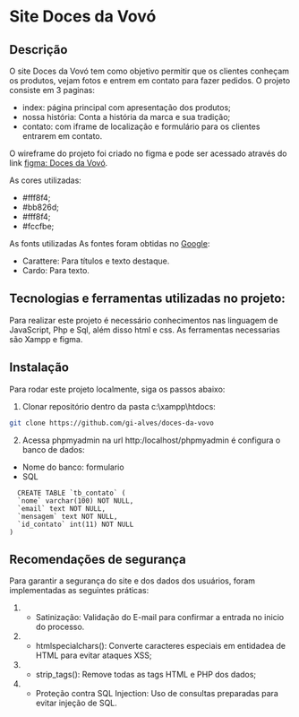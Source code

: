 # **Site Doces da Vovó**
## Descrição
O site Doces da Vovó tem como objetivo permitir que os clientes conheçam os produtos, vejam fotos e entrem em contato para fazer pedidos. O projeto consiste em 3 paginas: 
- index: página principal com apresentação dos produtos;
- nossa história: Conta a história da marca e sua tradição;
- contato: com iframe de localização e formulário para os clientes entrarem em contato.

O wireframe do projeto foi criado no figma e pode ser acessado através do link [figma: Doces da Vovó](https://www.figma.com/design/PCEw7zcyWOh1kaEDE44g9w/doces-da-vovo?m=auto&t=rd9ehFDVxSyD43xI-6). 

As cores utilizadas: 
- #fff8f4;
- #bb826d;
- #fff8f4;
- #fccfbe;

As fonts utilizadas
As fontes foram obtidas no [Google](https://www.bing.com/ck/a?!&&p=355f126c3574215cae20b9d21460f67c5fa6fe47af7e02d63d06cfaef7110c44JmltdHM9MTc0MjE2OTYwMA&ptn=3&ver=2&hsh=4&fclid=1e41393c-85c0-67c9-3553-2c9b84ec66b9&psq=google+fonts&u=a1aHR0cHM6Ly9mb250cy5nb29nbGUuY29tLw&ntb=1):
- Carattere: Para títulos e texto destaque.
- Cardo: Para texto. 

## Tecnologias e ferramentas utilizadas no projeto:
Para realizar este projeto é necessário conhecimentos nas linguagem de JavaScript, Php e Sql, além disso html e css. As ferramentas necessarias são Xampp e figma.

## Instalação
Para rodar este projeto localmente, siga os passos abaixo:

1. Clonar repositório dentro da pasta c:\xampp\htdocs\:
```bash
git clone https://github.com/gi-alves/doces-da-vovo
```
2. Acessa phpmyadmin na url http:/localhost/phpmyadmin é configura o banco de dados:
- Nome do banco: formulario
- SQL
```sql:
  CREATE TABLE `tb_contato` (
  `nome` varchar(100) NOT NULL,
  `email` text NOT NULL,
  `mensagem` text NOT NULL,
  `id_contato` int(11) NOT NULL
)
  ```

## Recomendações de segurança

Para garantir a segurança do site e dos dados dos usuários, foram implementadas as seguintes práticas:

1. - Satinização: Validação do E-mail para confirmar a entrada no inicio do processo.
2. - htmlspecialchars(): Converte caracteres especiais em entidadea de HTML para evitar ataques XSS;
3. - strip_tags(): Remove todas as tags HTML e PHP dos dados;
4. - Proteção contra SQL Injection: Uso de consultas preparadas para evitar injeção de SQL. 


